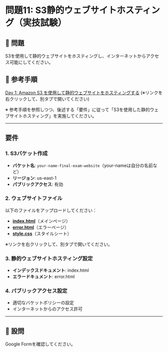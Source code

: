 # 問題11: S3静的ウェブサイトホスティング（実技試験）

## 🎯 問題

S3を使用して静的ウェブサイトをホスティングし、インターネットからアクセス可能にしてください。

## 🔧 参考手順

<a href="https://haw.github.io/aws-education-hands-on/day1/5min-impact-lab/" target="_blank" rel="noopener noreferrer">Day 1: Amazon S3 を使用して静的ウェブサイトをホスティングする</a> (※リンクを右クリックして、別タブで開いてください)  

※ 参考手順を参照しつつ、後述する「要件」に従って「S3を使用した静的ウェブサイトホスティング」を実施してください。

---

## 要件

### 1. S3バケット作成

- **バケット名**: `your-name-final-exam-website`（your-nameは自分の名前など）
- **リージョン**: us-east-1
- **パブリックアクセス**: 有効

### 2. ウェブサイトファイル

以下のファイルをアップロードしてください：

- <a href="https://github.com/haw/aws-education-hands-on/blob/main/final-exam/materials/index.html" target="_blank" rel="noopener noreferrer">**index.html**</a>（メインページ）
- <a href="https://github.com/haw/aws-education-hands-on/blob/main/final-exam/materials/error.html" target="_blank" rel="noopener noreferrer">**error.html**</a>（エラーページ）
- <a href="https://github.com/haw/aws-education-hands-on/blob/main/final-exam/materials/style.css" target="_blank" rel="noopener noreferrer">**style.css**</a>（スタイルシート）

※リンクを右クリックして、別タブで開いてください。  

### 3. 静的ウェブサイトホスティング設定

- **インデックスドキュメント**: index.html
- **エラードキュメント**: error.html

### 4. パブリックアクセス設定

- 適切なバケットポリシーの設定
- インターネットからのアクセス許可

---

## 📝 設問

Google Formを確認してください。  
